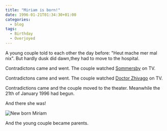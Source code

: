 ```yaml
---
title: "Miriam is born!"
date: 1996-01-21T01:34:30+01:00
categories:
  - blog
tags:
  - Birthday
  - Overjoyed
---
```


A young couple told to each other the day before: "Heut mache mer mal nix". But hardly dusk did dawn,they had to move to the hospital.
<!--more-->
Contradictons came and went. The couple watched [Sommersby][sommersby] on TV.

Contradictons came and went. The couple watched [Doctor Zhivago][zhivago] on TV.

Contradictions came and the couple moved to the theater. Meanwhile the 21th of January 1996 had begun.

And there she was!

![New born Miriam](/assets/images/newborn.jpg)

And the young couple became parents.


[sommersby]: https://en.wikipedia.org/wiki/Sommersby
[zhivago]: https://en.wikipedia.org/wiki/Doctor_Zhivago_(film)

